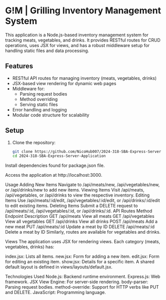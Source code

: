 # G!M | Grilling Inventory Management System

This application is a Node.js-based inventory management system for tracking meats, vegetables, and drinks. It provides RESTful routes for CRUD operations, uses JSX for views, and has a robust middleware setup for handling static files and data processing.

## Features

- RESTful API routes for managing inventory (meats, vegetables, drinks)
- JSX-based view rendering for dynamic web pages
- Middleware for:
  - Parsing request bodies
  - Method overriding
  - Serving static files
- Error handling and logging
- Modular code structure for scalability

## Setup

1. Clone the repository:
   ```bash
   git clone https://github.com/NicoHub007/2024-318-SBA-Express-Server-Application.git
   cd 2024-318-SBA-Express-Server-Application

Install dependencies found for package.json file.
   
Access the application at http://localhost:3000.

Usage
Adding New Items
Navigate to /api/meats/new, /api/vegetables/new, or /api/drinks/new to add new items.
Viewing Items
Visit /api/meats, /api/vegetables, or /api/drinks to view the respective inventory.
Editing Items
Use /api/meats/:id/edit, /api/vegetables/:id/edit, or /api/drinks/:id/edit to edit existing items.
Deleting Items
Submit a DELETE request to /api/meats/:id, /api/vegetables/:id, or /api/drinks/:id.
API Routes
Method	Endpoint	Description
GET	/api/meats	View all meats
GET	/api/vegetables	View all vegetables
GET	/api/drinks	View all drinks
POST	/api/meats	Add a new meat
PUT	/api/meats/:id	Update a meat by ID
DELETE	/api/meats/:id	Delete a meat by ID
Similarly, routes are available for vegetables and drinks.

Views
The application uses JSX for rendering views. Each category (meats, vegetables, drinks) has:

index.jsx: Lists all items.
new.jsx: Form for adding a new item.
edit.jsx: Form for editing an existing item.
show.jsx: Details for a specific item.
A shared default layout is defined in views/layouts/default.jsx.

Technologies Used
Node.js: Backend runtime environment.
Express.js: Web framework.
JSX View Engine: For server-side rendering.
body-parser: Parsing request bodies.
method-override: Support for HTTP verbs like PUT and DELETE.
JavaScript: Programming language.
